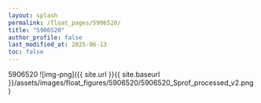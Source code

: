 ```yaml
---
layout: splash
permalink: /float_pages/5906520/
title: "5906520"
author_profile: false
last_modified_at: 2025-06-13
toc: false
---
```

 
5906520
![img-png]({{ site.url }}{{ site.baseurl }}/assets/images/float_figures/5906520/5906520_Sprof_processed_v2.png)